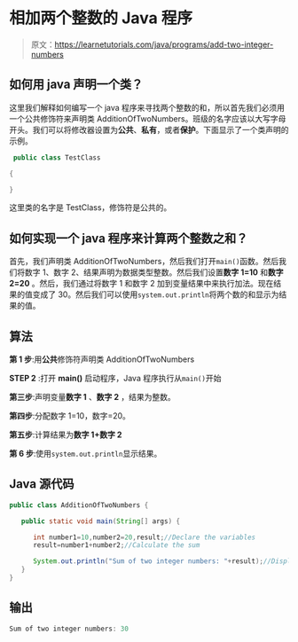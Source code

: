 # 相加两个整数的 Java 程序

> 原文：<https://learnetutorials.com/java/programs/add-two-integer-numbers>

## 如何用 java 声明一个类？

这里我们解释如何编写一个 java 程序来寻找两个整数的和，所以首先我们必须用一个公共修饰符来声明类 AdditionOfTwoNumbers。班级的名字应该以大写字母开头。我们可以将修改器设置为**公共**、**私有**，或者**保护**。下面显示了一个类声明的示例。

```java
 public class TestClass

{

} 

```

这里类的名字是 TestClass，修饰符是公共的。

## 如何实现一个 java 程序来计算两个整数之和？

首先，我们声明类 AdditionOfTwoNumbers，然后我们打开`main()`函数。然后我们将数字 1、数字 2、结果声明为数据类型整数。然后我们设置**数字 1=10** 和**数字 2=20** 。然后，我们通过将数字 1 和数字 2 加到变量结果中来执行加法。现在结果的值变成了 30。然后我们可以使用`system.out.println`将两个数的和显示为结果的值。

## 算法

**第 1 步**:用**公共**修饰符声明类 AdditionOfTwoNumbers

**STEP 2** :打开 **main()** 启动程序，Java 程序执行从`main()`开始

**第三步**:声明变量**数字 1** 、**数字 2** ，结果为整数。

**第四步**:分配数字 1=10，数字=20。

**第五步**:计算结果为**数字 1+数字 2**

**第 6 步**:使用`system.out.println`显示结果。

## Java 源代码

```java
public class AdditionOfTwoNumbers {

   public static void main(String[] args) {

      int number1=10,number2=20,result;//Declare the variables 
      result=number1+number2;//Calculate the sum 

      System.out.println("Sum of two integer numbers: "+result);//Display the result
   }
}

```

## 输出

```java
Sum of two integer numbers: 30
```